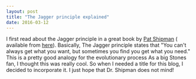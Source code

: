 ```yaml
---
layout: post
title: "The Jagger principle explained"
date: 2016-03-12
---
```



I first read about the Jagger principle in a great book by [Pat Shipman](http://anth.la.psu.edu/people/pls10) ( available from [here](http://www.hup.harvard.edu/catalog.php?isbn=9780674736764)). Basically, The Jagger principle states that "You can't always get what you want, but sometimes you find you get what you need." This is a pretty good analogy for the evolutionary process As a big Stones fan, I thought this was really cool. So when I needed a title for this blog, I decided to incorporate it. I just hope that Dr. Shipman does not mind!
